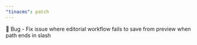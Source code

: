 ```yaml
---
"tinacms": patch
---
```


🐛 Bug - Fix issue where editorial workflow fails to save from preview when path ends in slash
